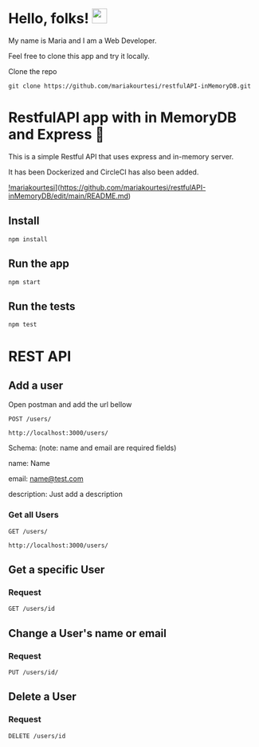 
# Hello, folks! <img src="https://raw.githubusercontent.com/MartinHeinz/MartinHeinz/master/wave.gif" width="30px">

My name is Maria and I am a Web Developer. 

Feel free to clone this app and try it locally. 

Clone the repo

  
    git clone https://github.com/mariakourtesi/restfulAPI-inMemoryDB.git


# RestfulAPI app with in MemoryDB and Express :rocket:

This is a simple Restful API that uses express and in-memory server.

It has been Dockerized and CircleCI has also been added.

[!mariakourtesi](https://circleci.com/gh/mariakourtesi/restfulAPI-inMemoryDB.svg?style=svg)](https://github.com/mariakourtesi/restfulAPI-inMemoryDB/edit/main/README.md)

## Install

    npm install

## Run the app

    npm start

## Run the tests

    npm test

# REST API

## Add a user
Open postman and add the url bellow

`POST /users/`

    http://localhost:3000/users/

Schema: 
(note: name and email are required fields)

name: Name

email: name@test.com

description: Just add a description

### Get all Users

`GET /users/`

    http://localhost:3000/users/

## Get a specific User

### Request

`GET /users/id`

## Change a User's name or email
### Request

`PUT /users/id/`

## Delete a User

### Request

`DELETE /users/id`


